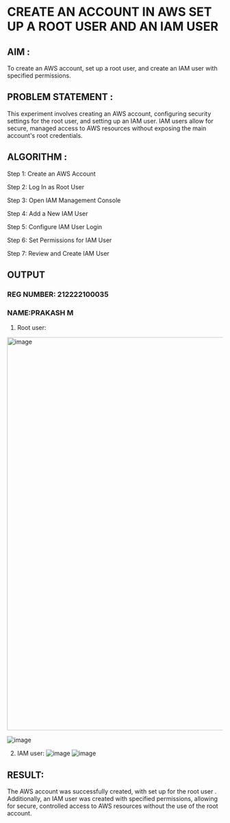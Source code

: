 # CREATE AN ACCOUNT IN AWS SET UP A ROOT USER AND AN IAM USER
## AIM :
To create an AWS account, set up a root user, and create an IAM user with specified permissions.

## PROBLEM STATEMENT :
This experiment involves creating an AWS account, configuring security settings for the root user, and setting up an IAM user. IAM users allow for secure, managed access to AWS resources without exposing the main account's root credentials.

## ALGORITHM :
Step 1:
Create an AWS Account

Step 2:
Log In as Root User

Step 3:
Open IAM Management Console

Step 4:
Add a New IAM User

Step 5:
Configure IAM User Login

Step 6:
Set Permissions for IAM User

Step 7:
Review and Create IAM User

## OUTPUT
### REG NUMBER: 212222100035
### NAME:PRAKASH M
1. Root user:
<img width="917" alt="image" src="https://github.com/user-attachments/assets/d31d6cd6-185e-4b39-9b0a-08fe6db803f9">

![image](https://github.com/user-attachments/assets/883e7b93-01f6-49db-b021-b46e379e4da2)

2. IAM user:
![image](https://github.com/user-attachments/assets/31082e77-6d0a-4745-bb78-3854aa43d0a0)
![image](https://github.com/user-attachments/assets/1c42de86-1f6a-4e16-b06e-86fd14c9a399)

 
## RESULT:
The AWS account was successfully created, with set up for the root user . Additionally, an IAM user was created with specified permissions, allowing for secure, controlled access to AWS resources without the use of the root account.
 

  

